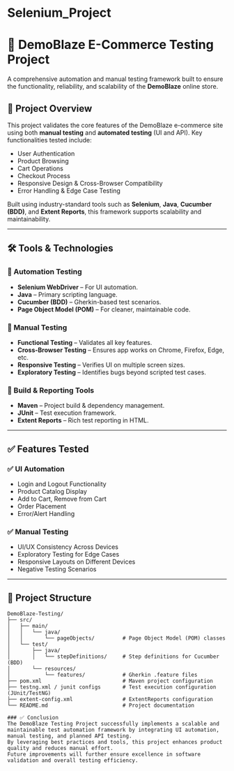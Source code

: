 # Selenium_Project
# 🛒 DemoBlaze E-Commerce Testing Project

A comprehensive automation and manual testing framework built to ensure the functionality, reliability, and scalability of the **DemoBlaze** online store.

## 📌 Project Overview

This project validates the core features of the DemoBlaze e-commerce site using both **manual testing** and **automated testing** (UI and API). Key functionalities tested include:

- User Authentication
- Product Browsing
- Cart Operations
- Checkout Process
- Responsive Design & Cross-Browser Compatibility
- Error Handling & Edge Case Testing

Built using industry-standard tools such as **Selenium**, **Java**, **Cucumber (BDD)**, and **Extent Reports**, this framework supports scalability and maintainability.

---

## 🛠 Tools & Technologies

### 🔹 Automation Testing

- **Selenium WebDriver** – For UI automation.
- **Java** – Primary scripting language.
- **Cucumber (BDD)** – Gherkin-based test scenarios.
- **Page Object Model (POM)** – For cleaner, maintainable code.

### 🔹 Manual Testing

- **Functional Testing** – Validates all key features.
- **Cross-Browser Testing** – Ensures app works on Chrome, Firefox, Edge, etc.
- **Responsive Testing** – Verifies UI on multiple screen sizes.
- **Exploratory Testing** – Identifies bugs beyond scripted test cases.

### 🔹 Build & Reporting Tools

- **Maven** – Project build & dependency management.
- **JUnit** – Test execution framework.
- **Extent Reports** – Rich test reporting in HTML.

---

## ✅ Features Tested

### ✅ UI Automation

- Login and Logout Functionality
- Product Catalog Display
- Add to Cart, Remove from Cart
- Order Placement
- Error/Alert Handling

### ✅ Manual Testing

- UI/UX Consistency Across Devices
- Exploratory Testing for Edge Cases
- Responsive Layouts on Different Devices
- Negative Testing Scenarios

---

## 📂 Project Structure

```plaintext
DemoBlaze-Testing/
├── src/
│   ├── main/
│   │   └── java/
│   │       └── pageObjects/         # Page Object Model (POM) classes
│   └── test/
│       ├── java/
│       │   └── stepDefinitions/     # Step definitions for Cucumber (BDD)
│       └── resources/
│           └── features/            # Gherkin .feature files
├── pom.xml                          # Maven project configuration
├── testng.xml / junit configs       # Test execution configuration (JUnit/TestNG)
├── extent-config.xml                # ExtentReports configuration
└── README.md                        # Project documentation

### ✅ Conclusion
The DemoBlaze Testing Project successfully implements a scalable and maintainable test automation framework by integrating UI automation, manual testing, and planned API testing.
By leveraging best practices and tools, this project enhances product quality and reduces manual effort.
Future improvements will further ensure excellence in software validation and overall testing efficiency.
